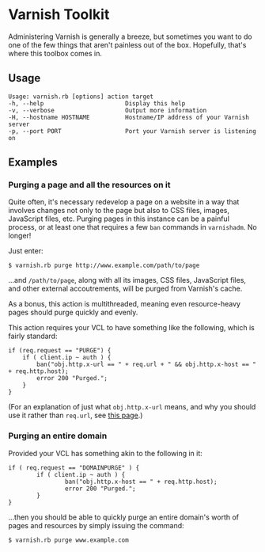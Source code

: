 # Varnish Toolkit

Administering Varnish is generally a breeze, but sometimes you want to do one of the few things that aren't painless out of the box. Hopefully, that's where this toolbox comes in.

## Usage

	Usage: varnish.rb [options] action target
    -h, --help                       Display this help
    -v, --verbose                    Output more information
    -H, --hostname HOSTNAME          Hostname/IP address of your Varnish server
    -p, --port PORT                  Port your Varnish server is listening on

## Examples

### Purging a page and all the resources on it

Quite often, it's necessary redevelop a page on a website in a way that involves changes not only to the page but also to CSS files, images, JavaScript files, etc. Purging pages in this instance can be a painful process, or at least one that requires a few `ban` commands in `varnishadm`. No longer!

Just enter:

	$ varnish.rb purge http://www.example.com/path/to/page

...and `/path/to/page`, along with all its images, CSS files, JavaScript files, and other external accoutrements, will be purged from Varnish's cache. 

As a bonus, this action is multithreaded, meaning even resource-heavy pages should purge quickly and evenly.

This action requires your VCL to have something like the following, which is fairly standard:

	if (req.request == "PURGE") {
        if ( client.ip ~ auth ) {
            ban("obj.http.x-url == " + req.url + " && obj.http.x-host == " + req.http.host);
            error 200 "Purged.";
        }
    }

(For an explanation of just what `obj.http.x-url` means, and why you should use it rather than `req.url`, see [this page](http://kristianlyng.wordpress.com/2010/07/28/smart-bans-with-varnish/).)

### Purging an entire domain

Provided your VCL has something akin to the following in it:

	if ( req.request == "DOMAINPURGE" ) {
            if ( client.ip ~ auth ) {
                    ban("obj.http.x-host == " + req.http.host);
                    error 200 "Purged.";
            }
    }

...then you should be able to quickly purge an entire domain's worth of pages and resources by simply issuing the command:

	$ varnish.rb purge www.example.com